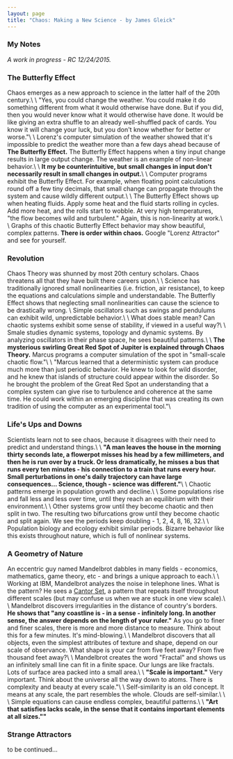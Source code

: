 ```yaml
---
layout: page
title: "Chaos: Making a New Science - by James Gleick"
---
```

### My Notes 

*A work in progress - RC 12/24/2015.*

### The Butterfly Effect

Chaos emerges as a new approach to science in the latter half of the 20th century.\\
\\
"Yes, you could change the weather.  You could make it do something different from what it would otherwise have done.  But if you did, then you would never know what it would otherwise have done.  It would be like giving an extra shuffle to an already well-shuffled pack of cards.  You know it will change your luck, but you don't know whether for better or worse."\\
\\
Lorenz's computer simulation of the weather showed that it's impossible to predict the weather more than a few days ahead because of **The Butterfly Effect.**  The Butterfly Effect happens when a tiny input change results in large output change.  The weather is an example of non-linear behavior.\\
\\
**It my be counterintuitive, but small changes in input don't necessarily result in small changes in output.**\\
\\
Computer programs exhibit the Butterfly Effect.  For example, when floating point calculations round off a few tiny decimals, that small change can propagate through the system and cause wildly different output.\\
\\
The Butterfly Effect shows up when heating fluids.  Apply some heat and the fluid starts rolling in cycles.  Add more heat, and the rolls start to wobble.  At very high temperatures, "the flow becomes wild and turbulent."  Again, this is non-linearity at work.\\
\\
Graphs of this chaotic Butterfly Effect behavior may show beautiful, complex patterns.  **There is order within chaos.**  Google "Lorenz Attractor" and see for yourself.

### Revolution

Chaos Theory was shunned by most 20th century scholars.  Chaos threatens all that they have built there careers upon.\\
\\
Science has traditionally ignored small nonlinearities (i.e. friction, air resistance), to keep the equations and calculations simple and understandable.  The Butterfly Effect shows that neglecting small nonlinearities can cause the science to be drastically wrong.
\\
Simple oscillators such as swings and pendulums can exhibit wild, unpredictable behavior.\\
\\
What does stable mean?  Can chaotic systems exhibit some sense of stability, if viewed in a useful way?\\
\\
Smale studies dynamic systems, topology and dynamic systems.  By analyzing oscillators in their phase space, he sees beautiful patterns.\\
\\
**The mysterious swirling Great Red Spot of Jupiter is explained through Chaos Theory.**  Marcus programs a computer simulation of the spot in "small-scale chaotic flow."\\
\\
"Marcus learned that a deterministic system can produce much more than just periodic behavior.  He knew to look for wild disorder, and he knew that  islands of structure could appear within the disorder.  So he brought the problem of the Great Red Spot an understanding that a complex system can give rise to turbulence and coherence at the same time.  He could work within an emerging discipline that was creating its own tradition of using the computer as an experimental tool."\\

### Life's Ups and Downs

Scientists learn not to see chaos, because it disagrees with their need to predict and understand things.\\
\\
**"A man leaves the house in the morning thirty seconds late, a flowerpot misses his head by a few millimeters, and then he is run over by a truck.  Or less dramatically, he misses a bus that runs every ten minutes - his connection to a train that runs every hour. Small perturbations in one's daily trajectory can have large consequences...  Science, though - science was different."**\\
\\
Chaotic patterns emerge in population growth and decline.\\
\\
Some populations rise and fall less and less over time, until they reach an equilibrium with their environment.\\
\\
Other systems grow until they become chaotic and then split in two.  The resulting two bifurcations grow until they become chaotic and split again.  We see the periods keep doubling - 1, 2, 4, 8, 16, 32.\\
\\
Population biology and ecology exhibit similar periods.  Bizarre behavior like this exists throughout nature, which is full of nonlinear systems.

### A Geometry of Nature

An eccentric guy named Mandelbrot dabbles in many fields - economics, mathematics, game theory, etc - and brings a unique approach to each.\\
\\
Working at IBM, Mandelbrot analyzes the noise in telephone lines.  What is the pattern?  He sees a [Cantor Set](https://en.wikipedia.org/wiki/Cantor_set), a pattern that repeats itself throughout different scales (but may confuse us when we are stuck in one view scale).\\
\\
Mandelbrot discovers irregularities in the distance of country's borders.  **He shows that "any coastline is - in a sense - infinitely long.  In another sense, the answer depends on the length of your ruler."** As you go to finer and finer scales, there is more and more distance to measure.  Think about this for a few minutes.  It's mind-blowing.\\
\\
Mandelbrot discovers that all objects, even the simplest attributes of texture and shape, depend on our scale of observance.  What shape is your car from five feet away?  From five thousand feet away?\\
\\
Mandelbrot creates the word "Fractal" and shows us an infinitely small line can fit in a finite space.  Our lungs are like fractals.  Lots of surface area packed into a small area.\\
\\
**"Scale is important."** Very important.  Think about the universe all the way down to atoms.  There is complexity and beauty at every scale."\\
\\
Self-similarity is an old concept. It means at any scale, the part resembles the whole.  Clouds are self-similar.\\
\\
\\
Simple equations can cause endless complex, beautiful patterns.\\
\\
**"Art that satisfies lacks scale, in the sense that it contains important elements at all sizes.""**

### Strange Attractors

to be continued...
